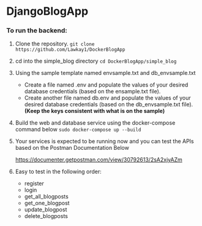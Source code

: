 # DjangoBlogApp 

### To run the backend:

1. Clone the repository. 
	`git clone https://github.com/Lawkay1/DockerBlogApp`

2. cd into the simple_blog directory 
	`cd DockerBlogApp/simple_blog`
3. Using the sample template named envsample.txt and db_envsample.txt 
	- Create a file named .env and populate the values of your desired database credentials (based on the ensample.txt file).
	- Create another file named db.env and populate the values of your desired database credentials (based on the db_envsample.txt file). 
	**(Keep the keys consistent with what is on the sample)**

4. Build the web and database service using the docker-compose command below 
	`sudo docker-compose up --build`

5. Your services is expected to be running now and you can test the APIs based on the Postman Documentation Below

	https://documenter.getpostman.com/view/30792613/2sA2xjyAZm

6. Easy to test in the following order:
	- register 
	- login
	- get_all_blogposts
	- get_one_blogpost
	- update_blogpost
	- delete_blogposts
